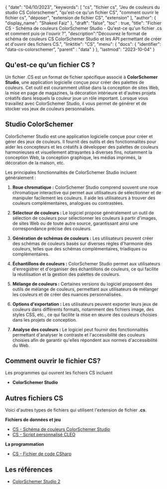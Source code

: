 {
"date": "04/10/2023",
  "keywords": [
"cs",
"fichier cs",
"Jeu de couleurs du studio CS Colorschemer",
"qu'est-ce qu'un fichier CS",
"comment ouvrir le fichier cs",
"déposer",
"extension de fichier CS",
"extension"
],
  "author": {
"display_name": "Shakeel Faiz"
},
"draft": "false",
"toc" : true,
"title": "Fichier CS - Schéma de couleurs ColorSchemer Studio - Qu'est-ce qu'un fichier .cs et comment puis-je l'ouvrir ?",
  "description":"Découvrez le format de schéma de couleurs CS ColorSchemer Studio et les API permettant de créer et d'ouvrir des fichiers CS.",
"linktitle": "CS",
  "menu": {
    "docs": {
      "identifier": "data-cs-colorschemer",
"parent" : "data"
}
},
"lastmod": "2023-10-04"
}

## Qu'est-ce qu'un fichier CS ?

Un fichier .CS est un format de fichier spécifique associé à **ColorSchemer Studio**, une application logicielle conçue pour créer des palettes de couleurs. Cet outil est couramment utilisé dans la conception de sites Web, la mise en page de magazines, la décoration intérieure et d'autres projets créatifs dans lesquels la couleur joue un rôle important. Lorsque vous travaillez avec ColorSchemer Studio, il vous permet de générer et de stocker vos jeux de couleurs personnalisés.

## Studio ColorSchemer

ColorSchemer Studio est une application logicielle conçue pour créer et gérer des jeux de couleurs. Il fournit des outils et des fonctionnalités pour aider les concepteurs et les créatifs à développer des palettes de couleurs harmonieuses et visuellement attrayantes à diverses fins, notamment la conception Web, la conception graphique, les médias imprimés, la décoration de la maison, etc.

Les principales fonctionnalités de ColorSchemer Studio incluent généralement :

1. **Roue chromatique :** ColorSchemer Studio comprend souvent une roue chromatique interactive qui permet aux utilisateurs de sélectionner et de manipuler facilement les couleurs. Il aide les utilisateurs à trouver des couleurs complémentaires, analogues ou contrastées.
    






2. **Sélecteur de couleurs :** Le logiciel propose généralement un outil de sélection de couleurs pour sélectionner les couleurs à partir d'images, de sites Web ou de toute autre source, garantissant ainsi une correspondance précise des couleurs.
    






3. **Génération de schémas de couleurs :** Les utilisateurs peuvent créer des schémas de couleurs basés sur diverses règles d'harmonie des couleurs, telles que des schémas complémentaires, triadiques ou complémentaires.
    






4. **Échantillons de couleurs :** ColorSchemer Studio permet aux utilisateurs d'enregistrer et d'organiser des échantillons de couleurs, ce qui facilite la réutilisation et la gestion des palettes de couleurs.
    






5. **Mélange de couleurs :** Certaines versions du logiciel proposent des outils de mélange de couleurs, permettant aux utilisateurs de mélanger les couleurs et de créer des nuances personnalisées.
    






6. **Options d'exportation :** Les utilisateurs peuvent exporter leurs jeux de couleurs dans différents formats, notamment des fichiers image, des styles CSS, etc., ce qui facilite la mise en œuvre des couleurs choisies dans les projets de conception.
    






7. **Analyse des couleurs :** Le logiciel peut fournir des fonctionnalités permettant d'analyser le contraste et l'accessibilité des couleurs choisies afin de garantir qu'elles répondent aux normes d'accessibilité du Web.

## Comment ouvrir le fichier CS?

Les programmes qui ouvrent les fichiers CS incluent

- **ColorSchemer Studio**

## Autres fichiers CS

Voici d'autres types de fichiers qui utilisent l'extension de fichier **.cs**.

**Fichiers de données et jeu**
- [CS - Schéma de couleurs ColorSchemer Studio](/fr/data/cs-colorschemer/)
- [CS - Script personnalisé CLEO](/fr/game/cs-cleo/)

**La programmation**
- [CS - Fichier de code CSharp](/fr/programming/cs/)

## Les références
* [ColorSchemer Studio 2](https://www.colorschemer.com/)

